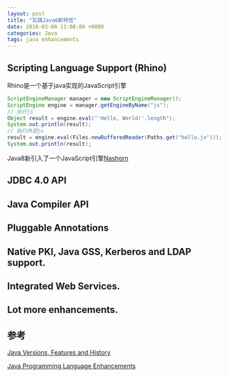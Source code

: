 ```yaml
---
layout: post
title: "实践Java6新特性"
date: 2018-03-08 11:08:00 +0800
categories: Java
tags: java enhancements
---
```


## Scripting Language Support (Rhino)

Rhino是一个基于java实现的JavaScript引擎

```java
ScriptEngineManager manager = new ScriptEngineManager();
ScriptEngine engine = manager.getEngineByName("js");
// 执行js
Object result = engine.eval("'Hello, World!'.length");
System.out.println(result);
// 执行外部js
result = engine.eval(Files.newBufferedReader(Paths.get("hello.js")));
System.out.println(result);
```

Java8新引入了一个JavaScript引擎[Nashorn](/2018/03/29/实践Java8之Nashorn-Javascript-Engine.html)

## JDBC 4.0 API

## Java Compiler API

## Pluggable Annotations

## Native PKI, Java GSS, Kerberos and LDAP support.

## Integrated Web Services.

## Lot more enhancements.

## 参考

[Java Versions, Features and History](https://javapapers.com/core-java/java-features-and-history/)

[Java Programming Language Enhancements](https://docs.oracle.com/javase/8/docs/technotes/guides/language/enhancements.html)